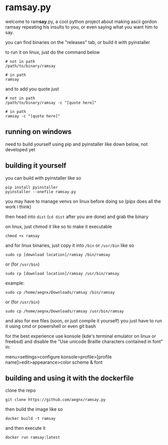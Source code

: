 # ramsay.py

welcome to ram**say**.py, a cool python project about making ascii gordon ramsay repeating his insults to you, or even saying what you want him to say.

you can find binaries on the "releases" tab, or build it with pyinstaller

to run it on linux, just do the command below
```
# not in path
/path/to/binary/ramsay

# in path
ramsay
```
and to add you quote just
```
# not in path
/path/to/binary/ramsay -c "[quote here]"

# in path
ramsay -c "[quote here]"
```

## running on windows
need to build yourself using pip and pyinstaller like down below, not developed yet

## building it yourself

you can build with pyinstaller like so
```
pip install pyinstaller
pyinstaller --onefile ramsay.py
```
you may have to manage venvs on linux before doing so (pipx does all the work i think)

then head into ``dist`` (``cd dist`` after you are done) and grab the binary

on linux, just chmod it like so to make it executable
```
chmod +x ramsay
```
and for linux binaries, just copy it into ``/bin`` or ``/usr/bin`` like so
```
sudo cp [download location]/ramsay /bin/ramsay
```
or (for ``/usr/bin``)
```
sudo cp [download location]/ramsay /usr/bin/ramsay
```
example:
```
sudo cp /home/aegnx/Downloads/ramsay /bin/ramsay
```
or (for ``/usr/bin``)
```
sudo cp /home/aegnx/Downloads/ramsay /usr/bin/ramsay
```
and also for exe files (soon, or just compile it yourself) you just have to run it using cmd or powershell or even git bash

for the best experience use konsole (kde's terminal emulator on linux or freebsd) and disable the "Use unicode Braille characters contained in font" in:

menu>settings>configure konsole>profile>[profile name]>edit>appearance>color scheme & font

## building and using it with the dockerfile

clone the repo
```
git clone https://github.com/aegnx/ramsay.py
```
then build the image like so
```
docker build -t ramsay
```
and then execute it
```
docker run ramsay:latest
```

